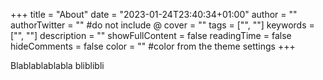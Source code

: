 +++
title = "About"
date = "2023-01-24T23:40:34+01:00"
author = ""
authorTwitter = "" #do not include @
cover = ""
tags = ["", ""]
keywords = ["", ""]
description = ""
showFullContent = false
readingTime = false
hideComments = false
color = "" #color from the theme settings
+++

Blablablablabla
bliblibli



